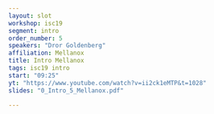 ```yaml
---
layout: slot
workshop: isc19
segment: intro
order_number: 5
speakers: "Dror Goldenberg"
affiliation: Mellanox
title: Intro Mellanox
tags: isc19 intro
start: "09:25"
yt: "https://www.youtube.com/watch?v=ii2ck1eMTP&t=1028"
slides: "0_Intro_5_Mellanox.pdf"

---
```

